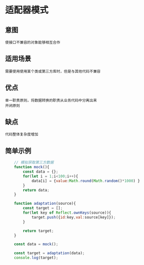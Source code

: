 # 适配器模式

## 意图
    使接口不兼容的对象能够相互合作

## 适用场景
    需要使用使用某个类或第三方库时，但是与其他代码不兼容

## 优点
    单一职责原则，将数据转换的职责从业务代码中分离出来
    开闭原则

## 缺点
    代码整体复杂度增加


## 简单示例

```JavaScript
    // 模拟获取第三方数据
    function mock(){
        const data = {};
        for(let i = 1;i<100;i++){
            data[i] = {value:Math.round(Math.random()*1000) }
        }
        return data;
    }

    function adaptation(source){
        const target = [];
        for(let key of Reflect.ownKeys(source)){
            target.push({id:key,val:source[key]});
        }

        return target;
    }

    const data = mock();

    const target = adaptation(data);
    console.log(target);
```
